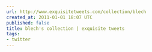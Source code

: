 ```yaml
---
url: http://www.exquisitetweets.com/collection/blech
created_at: 2011-01-01 18:07 UTC
published: false
title: blech's collection | exquisite tweets
tags:
- twitter
---
```



